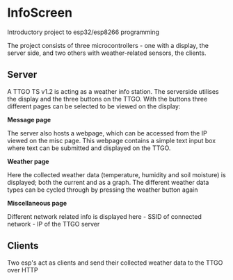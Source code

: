 # InfoScreen
Introductory project to esp32/esp8266 programming

The project consists of three microcontrollers - one with a display, the server side, and two others with weather-related sensors, the clients.

## Server
A TTGO TS v1.2 is acting as a weather info station. The serverside utilises the display and the three buttons on the TTGO. With the buttons three different pages can be selected to be viewed on the display:

**Message page**

The server also hosts a webpage, which can be accessed from the IP viewed on the misc page. This webpage contains a simple text input box where text can be submitted and displayed on the TTGO.   


**Weather page**

Here the collected weather data (temperature, humidity and soil moisture) is displayed; both the current and as a graph. The different weather data types can be cycled through by pressing the weather button again


**Miscellaneous page**  

Different network related info is displayed here - SSID of connected network - IP of the TTGO server


## Clients

Two esp's act as clients and send their collected weather data to the TTGO over HTTP
